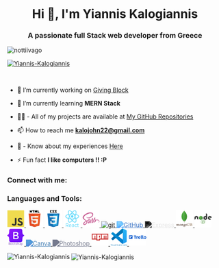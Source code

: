 <h1 align="center">Hi 👋, I'm Yiannis Kalogiannis</h1>
<h3 align="center">A passionate full Stack web developer from Greece</h3>

<p align="left"> <img src="https://komarev.com/ghpvc/?username=Yiannis-Kalogiannis&label=Profile%20views&color=0e75b6&style=flat" alt="nottiivago" /> </p>

<p align="left"> <a href="https://github.com/ryo-ma/github-profile-trophy"><img src="https://github-profile-trophy.vercel.app/?username=Yiannis-Kalogiannis" alt="Yiannis-Kalogiannis" /></a> </p>

<p align="left"> <a href="https://twitter.com/" target="blank"><img src="https://img.shields.io/twitter/follow/?logo=twitter&style=for-the-badge" alt="" /></a> </p>

- 🔭 I’m currently working on [Giving Block](https://github.com/nottiivago/Giving-Block)

- 🌱 I’m currently learning **MERN Stack**

- 👨‍💻 - All of my projects are available at [My GitHub Repositories](https://github.com/nottiivago?tab=repositories)
- 📫 How to reach me **kalojohn22@gmail.com**

- 📄 - Know about my experiences [Here](https://www.canva.com/design/DAGXJUQ27fM/Oyg8LMdMl4bcSTHagXqZBg/view)

- ⚡ Fun fact **I like computers !! :P**

<h3 align="left">Connect with me:</h3>
<p align="left">
</p>

<h3 align="left">Languages and Tools:</h3>
<p align="left">
  <a href="https://developer.mozilla.org/en-US/docs/Web/JavaScript" target="_blank" rel="noreferrer"> 
    <img src="https://raw.githubusercontent.com/devicons/devicon/master/icons/javascript/javascript-original.svg" alt="javascript" width="40" height="40"/> 
  </a>
  <a href="https://www.w3.org/html/" target="_blank" rel="noreferrer"> 
    <img src="https://raw.githubusercontent.com/devicons/devicon/master/icons/html5/html5-original-wordmark.svg" alt="html5" width="40" height="40"/> 
  </a>
  <a href="https://www.w3schools.com/css/" target="_blank" rel="noreferrer"> 
    <img src="https://raw.githubusercontent.com/devicons/devicon/master/icons/css3/css3-original-wordmark.svg" alt="css3" width="40" height="40"/> 
  </a>
  <a href="https://reactjs.org/" target="_blank" rel="noreferrer"> 
    <img src="https://raw.githubusercontent.com/devicons/devicon/master/icons/react/react-original-wordmark.svg" alt="react" width="40" height="40"/> 
  </a>
  <a href="https://sass-lang.com" target="_blank" rel="noreferrer"> 
    <img src="https://raw.githubusercontent.com/devicons/devicon/master/icons/sass/sass-original.svg" alt="sass" width="40" height="40"/> 
  </a>
  <a href="https://git-scm.com/" target="_blank" rel="noreferrer"> 
    <img src="https://www.vectorlogo.zone/logos/git-scm/git-scm-icon.svg" alt="git" width="40" height="40"/> 
  </a>
  <a href="https://github.com/" target="_blank" rel="noreferrer">
    <img src="https://cdn.jsdelivr.net/npm/simple-icons@v5/icons/github.svg" alt="GitHub" width="40" height="40" style="filter: invert(31%) sepia(96%) saturate(380%) hue-rotate(176deg) brightness(102%) contrast(99%);"/>
</a>
  <a href="https://expressjs.com" target="_blank" rel="noreferrer">
    <img src="https://cdn.jsdelivr.net/npm/simple-icons@v5/icons/express.svg" alt="Express" width="40" height="40" style="filter: invert(100%) sepia(0%) saturate(0%) hue-rotate(0deg) brightness(100%) contrast(100%);"/>
</a>
  <a href="https://www.mongodb.com/" target="_blank" rel="noreferrer"> 
    <img src="https://raw.githubusercontent.com/devicons/devicon/master/icons/mongodb/mongodb-original-wordmark.svg" alt="mongodb" width="40" height="40"/> 
  </a>
  <a href="https://nodejs.org" target="_blank" rel="noreferrer"> 
    <img src="https://raw.githubusercontent.com/devicons/devicon/master/icons/nodejs/nodejs-original-wordmark.svg" alt="nodejs" width="40" height="40"/> 
  </a>
<a href="https://getbootstrap.com" target="_blank" rel="noreferrer">
    <img src="https://raw.githubusercontent.com/devicons/devicon/master/icons/bootstrap/bootstrap-original-wordmark.svg" alt="bootstrap" width="40" height="40" style="color: #563d7c"/>
</a>
  <!-- Using Simple Icons for the missing logos -->
  <a href="https://www.canva.com" target="_blank" rel="noreferrer">
    <img src="https://cdn.jsdelivr.net/npm/simple-icons@v5/icons/canva.svg" alt="Canva" width="40" height="40" style="filter: invert(42%) sepia(59%) saturate(492%) hue-rotate(167deg) brightness(92%) contrast(88%);"/>
</a>
<a href="https://www.adobe.com/products/photoshop.html" target="_blank" rel="noreferrer">
    <img src="https://cdn.jsdelivr.net/npm/simple-icons@v5/icons/adobephotoshop.svg" alt="Photoshop" width="40" height="40" style="filter: invert(50%) sepia(30%) saturate(200%) hue-rotate(190deg) brightness(90%) contrast(95%);"/>
</a>
<a href="https://www.npmjs.com" target="_blank" rel="noreferrer">
    <img src="https://raw.githubusercontent.com/devicons/devicon/master/icons/npm/npm-original-wordmark.svg" alt="npm" width="40" height="40"/>
</a>
<a href="https://code.visualstudio.com" target="_blank" rel="noreferrer">
    <img src="https://raw.githubusercontent.com/devicons/devicon/master/icons/vscode/vscode-original-wordmark.svg" alt="vscode" width="40" height="40"/>
</a>
<a href="https://trello.com/" target="_blank" rel="noreferrer">
    <img src="https://raw.githubusercontent.com/devicons/devicon/master/icons/trello/trello-plain-wordmark.svg" alt="trello" width="40" height="40"/>
</a>




<p><img align="left" src="https://github-readme-stats.vercel.app/api/top-langs?username=Yiannis-Kalogiannis&show_icons=true&locale=en&layout=compact" alt="Yiannis-Kalogiannis" /></p>

<p>&nbsp;<img align="center" src="https://github-readme-stats.vercel.app/api?username=Yiannis-Kalogiannis&show_icons=true&locale=en" alt="Yiannis-Kalogiannis" /></p>
